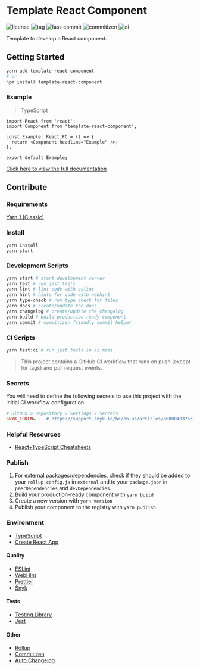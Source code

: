 # Template React Component

![license](https://img.shields.io/github/license/kporten/template-react-component)
![tag](https://img.shields.io/github/v/tag/kporten/template-react-component)
![last-commit](https://img.shields.io/github/last-commit/kporten/template-react-component)
![commitizen](https://img.shields.io/badge/commitizen-friendly-brightgreen.svg)
![ci](https://github.com/kporten/template-react-component/workflows/CI/badge.svg?branch=master&event=push)

Template to develop a React component.

## Getting Started

```sh
yarn add template-react-component
# or
npm install template-react-component
```

### Example

> TypeScript

```tsx
import React from 'react';
import Component from 'template-react-component';

const Example: React.FC = () => {
  return <Component headline="Example" />;
};

export default Example;
```

[Click here to view the full documentation](./docs/README.md)

## Contribute

### Requirements

[Yarn 1 (Classic)](https://classic.yarnpkg.com/lang/en/)

### Install

```sh
yarn install
yarn start
```

### Development Scripts

```sh
yarn start # start development server
yarn test # run jest tests
yarn lint # lint code with eslint
yarn hint # hints for code with webhint
yarn type-check # run type check for files
yarn docs # create/update the docs
yarn changelog # create/update the changelog
yarn build # build production-ready component
yarn commit # commitizen friendly commit helper
```

### CI Scripts

```sh
yarn test:ci # run jest tests in ci mode
```

> This project contains a GitHub CI workflow that runs on push (except for tags) and pull request events.

### Secrets

You will need to define the following secrets to use this project with the initial CI workflow configuration.

```ini
# GitHub > Repository > Settings > Secrets
SNYK_TOKEN=... # https://support.snyk.io/hc/en-us/articles/360004037537-Authentication-for-third-party-tools
```

### Helpful Resources

- [React+TypeScript Cheatsheets](https://react-typescript-cheatsheet.netlify.app/)

### Publish

1. For external packages/dependencies, check if they should be added to your `rollup.config.js` in `external` and to your `package.json` in `peerDependencies` and `devDependencies`.
2. Build your production-ready component with `yarn build`
3. Create a new version with `yarn version`
4. Publish your component to the registry with `yarn publish`

### Environment

- [TypeScript](https://www.typescriptlang.org/)
- [Create React App](https://create-react-app.dev/)

#### Quality

- [ESLint](https://eslint.org/)
- [WebHint](https://webhint.io/)
- [Prettier](https://prettier.io/)
- [Snyk](https://snyk.io/)

#### Tests

- [Testing Library](https://testing-library.com/)
- [Jest](https://jestjs.io/)

#### Other

- [Rollup](https://rollupjs.org/guide/en/)
- [Commitizen](http://commitizen.github.io/cz-cli/)
- [Auto Changelog](https://github.com/CookPete/auto-changelog)
